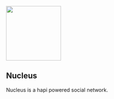 <img src="https://www.jarrodyellets.com/images/BlogHubLogo.png" width="150px" />

## Nucleus

Nucleus is a hapi powered social network.  